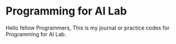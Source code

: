 # Programming for AI Lab
Hello fellow Programmers, This is my journal or practice codes for Programming for AI Lab.
